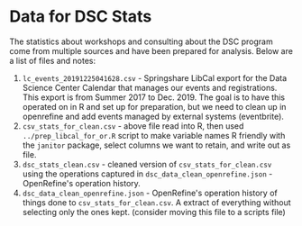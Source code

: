 # Data for DSC Stats

The statistics about workshops and consulting about the DSC program come from multiple sources and have been prepared for analysis. Below are a list of files and notes:

1. `lc_events_20191225041628.csv` - Springshare LibCal export for the Data Science Center Calendar that manages our events and registrations. This export is from Summer 2017 to Dec. 2019. The goal is to have this operated on in R and set up for preparation, but we need to clean up in openrefine and add events managed by external systems (eventbrite).
2. `csv_stats_for_clean.csv` - above file read into R, then used `../prep_libcal_for_or.R` script to make variable names R friendly with the `janitor` package, select columns we want to retain, and write out as file.
3. `dsc_stats_clean.csv` - cleaned version of `csv_stats_for_clean.csv` using the operations captured in `dsc_data_clean_openrefine.json` - OpenRefine's operation history.
2. `dsc_data_clean_openrefine.json`  - OpenRefine's operation history of things done to `csv_stats_for_clean.csv`. A extract of everything without selecting only the ones kept. (consider moving this file to a scripts file)
